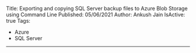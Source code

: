 Title: Exporting and copying SQL Server backup files to Azure Blob Storage using Command Line
Published: 05/06/2021
Author: Ankush Jain
IsActive: true
Tags:
  - Azure
  - SQL Server
---
